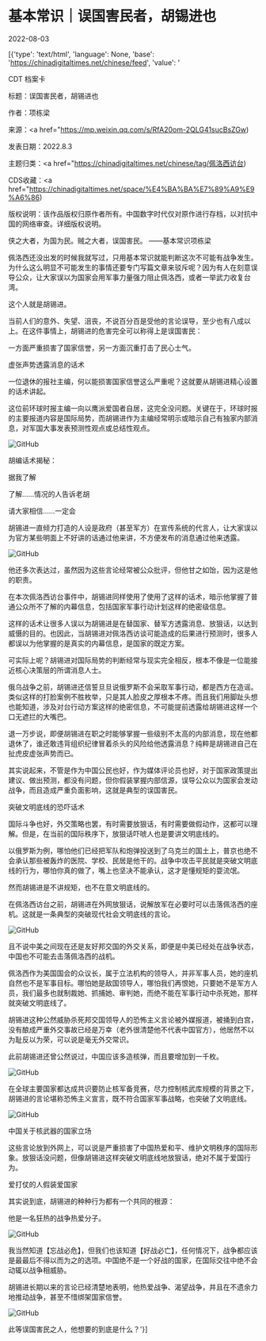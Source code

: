 # 基本常识｜误国害民者，胡锡进也

2022-08-03

[{'type': 'text/html', 'language': None, 'base': 'https://chinadigitaltimes.net/chinese/feed', 'value': '

CDT 档案卡

标题：误国害民者，胡锡进也

作者：项栋梁

来源：<a href="https://mp.weixin.qq.com/s/RfA20om-2QLG41sucBsZGw)

发表日期：2022.8.3

主题归类：<a href="https://chinadigitaltimes.net/chinese/tag/佩洛西访台)

CDS收藏：<a href="https://chinadigitaltimes.net/space/%E4%BA%BA%E7%89%A9%E9%A6%86)

版权说明：该作品版权归原作者所有。中国数字时代仅对原作进行存档，以对抗中国的网络审查。详细版权说明。







侠之大者，为国为民。贼之大者，误国害民。 ——基本常识项栋梁



佩洛西还没出发的时候我就写过，只用基本常识就能判断这次不可能有战争发生。为什么这么明显不可能发生的事情还要专门写篇文章来驳斥呢？因为有人在刻意误导公众，让大家误以为国家会用军事力量强力阻止佩洛西，或者一举武力收复台湾。

这个人就是胡锡进。

当前人们的意外、失望、沮丧，不说百分百是受他的言论误导，至少也有八成以上。在这件事情上，胡锡进的危害完全可以称得上是误国害民：

一方面严重损害了国家信誉，另一方面沉重打击了民心士气。

虚张声势透露消息的话术

一位退休的报社主编，何以能损害国家信誉这么严重呢？这就要从胡锡进精心设置的话术讲起。

这位前环球时报主编一向以鹰派爱国者自居，这完全没问题。关键在于，环球时报的主要报道内容是国际局势，而胡锡进作为主编经常明示或暗示自己有独家内部消息，对军国大事发表预测性观点或总结性观点。

![GitHub](https://chinadigitaltimes.net/chinese/files/2022/08/image-1659536169706.png)

胡编话术揭秘：



据我了解

了解……情况的人告诉老胡

请大家相信……一定会



胡锡进一直倾力打造的人设是政府（甚至军方）在宣传系统的代言人，让大家误以为官方某些明面上不好讲的话通过他来讲，不方便发布的消息通过他来透露。

![GitHub](https://chinadigitaltimes.net/chinese/files/2022/08/post-685258-62ea83fc6410b.)

他还多次表达过，虽然因为这些言论经常被公众批评，但他甘之如饴，因为这是他的职责。

在本次佩洛西访台事件中，胡锡进同样使用了使用了这样的话术，暗示他掌握了普通公众所不了解的内幕信息，包括国家军事行动计划这样的绝密级信息。

这样的话术让很多人误以为胡锡进是在替国家、替军方透露消息、放狠话，以达到威慑的目的。也因此，当胡锡进对佩洛西访谈可能造成的后果进行预测时，很多人都误以为他掌握的是真实的内幕信息，是国家的既定方案。

可实际上呢？胡锡进对国际局势的判断经常与现实完全相反，根本不像是一位能接近核心决策层的所谓消息人士。

俄乌战争之前，胡锡进还信誓旦旦说俄罗斯不会采取军事行动，都是西方在造谣。类似这样的打脸案例不胜枚举，只是其人脸皮之厚根本不疼。而且我们用脚趾头想也能知道，涉及对台行动方案这样的绝密信息，不可能提前透露给胡锡进这样一个口无遮拦的大嘴巴。

退一万步说，即便胡锡进在职之时能够掌握一些级别不太高的内部消息，现在他都退休了，谁还敢违背组织纪律冒着杀头的风险给他透露消息？纯粹是胡锡进自己在扯虎皮虚张声势而已。

其实说起来，不管是作为中国公民也好，作为媒体评论员也好，对于国家政策提出建议、做出预测，都没有问题，但你假装掌握内部信源，误导公众以为国家会发动战争，而且造成严重负面影响，这就是典型的误国害民。

突破文明底线的恐吓话术

国际斗争也好，外交策略也罢，有时需要放狠话，有时需要做假动作，这都可以理解。但是，在当前的国际秩序下，放狠话吓唬人也是要讲文明底线的。

以俄罗斯为例，哪怕他们已经把军队和炮弹投送到了乌克兰的国土上，普京也绝不会承认那些被轰炸的医院、学校、民居是他干的。战争中攻击平民就是突破文明底线的行为，哪怕你真的做了，嘴上也坚决不能承认，这才是懂规矩的耍流氓。

然而胡锡进是不讲规矩，也不在意文明底线的。

在佩洛西访台之前，胡锡进在外网放狠话，说解放军在必要时可以击落佩洛西的座机。这就是一条典型的突破现代社会文明底线的言论。

![GitHub](https://chinadigitaltimes.net/chinese/files/2022/08/post-685258-62ea83fc75348.)

且不说中美之间现在还是友好邦交国的外交关系，即便是中美已经处在战争状态，中国也不可能去击落佩洛西的战机。

佩洛西作为美国国会的众议长，属于立法机构的领导人，并非军事人员，她的座机自然也不是军事目标。哪怕她是敌国领导人，哪怕我们再恨她，只要她不是军方人员，我们最多也就制裁她、抓捕她、审判她，而绝不能在军事行动中杀死她，那样就突破文明底线了。

胡锡进这种公然威胁杀死邦交国领导人的恐怖主义言论被外媒报道，被捅到白宫，没有酿成严重外交事故已经是万幸（老外很清楚他不代表中国官方），他居然不以为耻反以为荣，可以说是毫无外交常识。

此前胡锡进还曾公然说过，中国应该多造核弹，而且要增加到一千枚。

![GitHub](https://chinadigitaltimes.net/chinese/files/2022/08/post-685258-62ea83fc7f3c7.)

在全球主要国家都达成共识要防止核军备竞赛，尽力控制核武库规模的背景之下，胡锡进的言论堪称恐怖主义宣言，既不符合国家军事战略，也突破了文明底线。

![GitHub](https://chinadigitaltimes.net/chinese/files/2022/08/post-685258-62ea83fc8ff9c.png)

中国关于核武器的国家立场

这些言论放到外网上，可以说是严重损害了中国热爱和平、维护文明秩序的国际形象。放狠话没问题，但像胡锡进这样突破文明底线地放狠话，绝对不属于爱国行为。

爱打仗的人假装爱国家

其实说到底，胡锡进的种种行为都有一个共同的根源：

他是一名狂热的战争热爱分子。

![GitHub](https://chinadigitaltimes.net/chinese/files/2022/08/post-685258-62ea83fc9e390.)

我当然知道【忘战必危】，但我们也该知道【好战必亡】，任何情况下，战争都应该是最最后不得以而为之的选项。中国绝不是一个好战的国家，在国际交往中绝不会动辄以战争相威胁。

胡锡进长期以来的言论已经清楚地表明，他热爱战争、渴望战争，并且在不遗余力地推动战争，甚至不惜绑架国家信誉。

![GitHub](https://chinadigitaltimes.net/chinese/files/2022/08/post-685258-62ea83fcb04d8.)

此等误国害民之人，他想要的到底是什么？'}]
